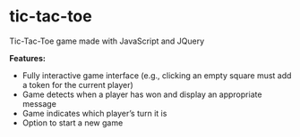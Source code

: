 # tic-tac-toe
Tic-Tac-Toe game made with JavaScript and JQuery

**Features:**
* Fully interactive game interface (e.g., clicking an empty square must add a token for the current player)
* Game detects when a player has won and display an appropriate message
* Game indicates which player’s turn it is
* Option to start a new game

